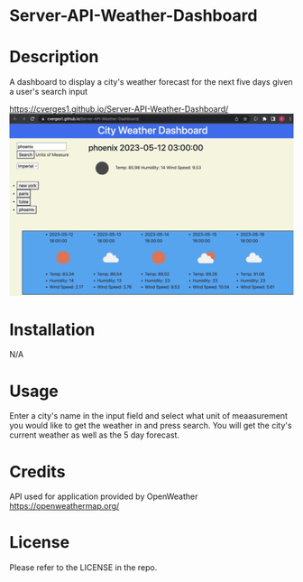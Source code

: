 # Server-API-Weather-Dashboard

# Description
A dashboard to display a city's weather forecast for the next five days given a user's search input

https://cverges1.github.io/Server-API-Weather-Dashboard/
![ScreenShot](Untitled.jpg)
# Installation

N/A 

# Usage

Enter a city's name in the input field and select what unit of meaasurement you would like to get the weather in and press search. You will get the city's current weather as well as the 5 day forecast.

# Credits

API used for application provided by OpenWeather
https://openweathermap.org/



# License 

Please refer to the LICENSE in the repo.